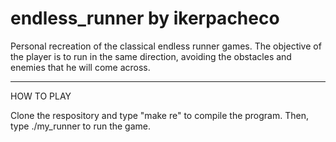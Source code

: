 # endless_runner by ikerpacheco
 
Personal recreation of the classical endless runner games. The objective of the player is to run in the same direction, avoiding the obstacles and enemies that he will come across.

-----------------------------------------
HOW TO PLAY

Clone the respository and type "make re" to compile the program. Then, type ./my_runner to run the game.
